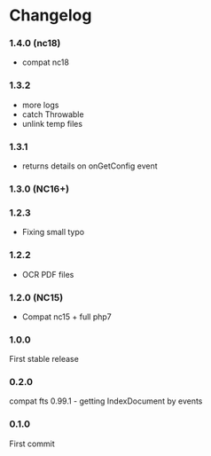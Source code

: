 # Changelog


### 1.4.0 (nc18)

- compat nc18


### 1.3.2

- more logs
- catch Throwable
- unlink temp files


### 1.3.1

- returns details on onGetConfig event


### 1.3.0 (NC16+)


### 1.2.3

- Fixing small typo


### 1.2.2

- OCR PDF files


### 1.2.0 (NC15)

- Compat nc15 + full php7


### 1.0.0

First stable release


### 0.2.0

compat fts 0.99.1 - getting IndexDocument by events


### 0.1.0

First commit
